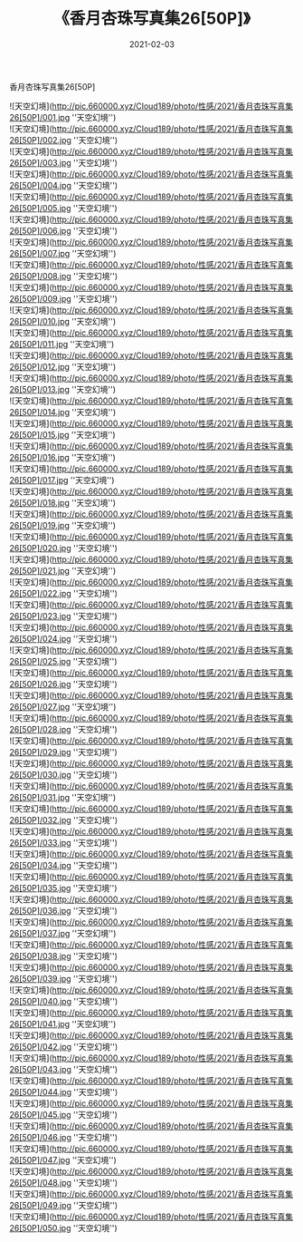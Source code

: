 ﻿---
layout: post
title:  《香月杏珠写真集26[50P]》
date:   2021-02-03
img: http://pic.660000.xyz/Cloud189/photo/性感/2021/香月杏珠写真集26[50P]/000.jpg
categories: [美女, 性感, 泳衣]
---

香月杏珠写真集26[50P]



![天空幻境](http://pic.660000.xyz/Cloud189/photo/性感/2021/香月杏珠写真集26[50P]/001.jpg ''天空幻境'') <br>
![天空幻境](http://pic.660000.xyz/Cloud189/photo/性感/2021/香月杏珠写真集26[50P]/002.jpg ''天空幻境'') <br>
![天空幻境](http://pic.660000.xyz/Cloud189/photo/性感/2021/香月杏珠写真集26[50P]/003.jpg ''天空幻境'') <br>
![天空幻境](http://pic.660000.xyz/Cloud189/photo/性感/2021/香月杏珠写真集26[50P]/004.jpg ''天空幻境'') <br>
![天空幻境](http://pic.660000.xyz/Cloud189/photo/性感/2021/香月杏珠写真集26[50P]/005.jpg ''天空幻境'') <br>
![天空幻境](http://pic.660000.xyz/Cloud189/photo/性感/2021/香月杏珠写真集26[50P]/006.jpg ''天空幻境'') <br>
![天空幻境](http://pic.660000.xyz/Cloud189/photo/性感/2021/香月杏珠写真集26[50P]/007.jpg ''天空幻境'') <br>
![天空幻境](http://pic.660000.xyz/Cloud189/photo/性感/2021/香月杏珠写真集26[50P]/008.jpg ''天空幻境'') <br>
![天空幻境](http://pic.660000.xyz/Cloud189/photo/性感/2021/香月杏珠写真集26[50P]/009.jpg ''天空幻境'') <br>
![天空幻境](http://pic.660000.xyz/Cloud189/photo/性感/2021/香月杏珠写真集26[50P]/010.jpg ''天空幻境'') <br>
![天空幻境](http://pic.660000.xyz/Cloud189/photo/性感/2021/香月杏珠写真集26[50P]/011.jpg ''天空幻境'') <br>
![天空幻境](http://pic.660000.xyz/Cloud189/photo/性感/2021/香月杏珠写真集26[50P]/012.jpg ''天空幻境'') <br>
![天空幻境](http://pic.660000.xyz/Cloud189/photo/性感/2021/香月杏珠写真集26[50P]/013.jpg ''天空幻境'') <br>
![天空幻境](http://pic.660000.xyz/Cloud189/photo/性感/2021/香月杏珠写真集26[50P]/014.jpg ''天空幻境'') <br>
![天空幻境](http://pic.660000.xyz/Cloud189/photo/性感/2021/香月杏珠写真集26[50P]/015.jpg ''天空幻境'') <br>
![天空幻境](http://pic.660000.xyz/Cloud189/photo/性感/2021/香月杏珠写真集26[50P]/016.jpg ''天空幻境'') <br>
![天空幻境](http://pic.660000.xyz/Cloud189/photo/性感/2021/香月杏珠写真集26[50P]/017.jpg ''天空幻境'') <br>
![天空幻境](http://pic.660000.xyz/Cloud189/photo/性感/2021/香月杏珠写真集26[50P]/018.jpg ''天空幻境'') <br>
![天空幻境](http://pic.660000.xyz/Cloud189/photo/性感/2021/香月杏珠写真集26[50P]/019.jpg ''天空幻境'') <br>
![天空幻境](http://pic.660000.xyz/Cloud189/photo/性感/2021/香月杏珠写真集26[50P]/020.jpg ''天空幻境'') <br>
![天空幻境](http://pic.660000.xyz/Cloud189/photo/性感/2021/香月杏珠写真集26[50P]/021.jpg ''天空幻境'') <br>
![天空幻境](http://pic.660000.xyz/Cloud189/photo/性感/2021/香月杏珠写真集26[50P]/022.jpg ''天空幻境'') <br>
![天空幻境](http://pic.660000.xyz/Cloud189/photo/性感/2021/香月杏珠写真集26[50P]/023.jpg ''天空幻境'') <br>
![天空幻境](http://pic.660000.xyz/Cloud189/photo/性感/2021/香月杏珠写真集26[50P]/024.jpg ''天空幻境'') <br>
![天空幻境](http://pic.660000.xyz/Cloud189/photo/性感/2021/香月杏珠写真集26[50P]/025.jpg ''天空幻境'') <br>
![天空幻境](http://pic.660000.xyz/Cloud189/photo/性感/2021/香月杏珠写真集26[50P]/026.jpg ''天空幻境'') <br>
![天空幻境](http://pic.660000.xyz/Cloud189/photo/性感/2021/香月杏珠写真集26[50P]/027.jpg ''天空幻境'') <br>
![天空幻境](http://pic.660000.xyz/Cloud189/photo/性感/2021/香月杏珠写真集26[50P]/028.jpg ''天空幻境'') <br>
![天空幻境](http://pic.660000.xyz/Cloud189/photo/性感/2021/香月杏珠写真集26[50P]/029.jpg ''天空幻境'') <br>
![天空幻境](http://pic.660000.xyz/Cloud189/photo/性感/2021/香月杏珠写真集26[50P]/030.jpg ''天空幻境'') <br>
![天空幻境](http://pic.660000.xyz/Cloud189/photo/性感/2021/香月杏珠写真集26[50P]/031.jpg ''天空幻境'') <br>
![天空幻境](http://pic.660000.xyz/Cloud189/photo/性感/2021/香月杏珠写真集26[50P]/032.jpg ''天空幻境'') <br>
![天空幻境](http://pic.660000.xyz/Cloud189/photo/性感/2021/香月杏珠写真集26[50P]/033.jpg ''天空幻境'') <br>
![天空幻境](http://pic.660000.xyz/Cloud189/photo/性感/2021/香月杏珠写真集26[50P]/034.jpg ''天空幻境'') <br>
![天空幻境](http://pic.660000.xyz/Cloud189/photo/性感/2021/香月杏珠写真集26[50P]/035.jpg ''天空幻境'') <br>
![天空幻境](http://pic.660000.xyz/Cloud189/photo/性感/2021/香月杏珠写真集26[50P]/036.jpg ''天空幻境'') <br>
![天空幻境](http://pic.660000.xyz/Cloud189/photo/性感/2021/香月杏珠写真集26[50P]/037.jpg ''天空幻境'') <br>
![天空幻境](http://pic.660000.xyz/Cloud189/photo/性感/2021/香月杏珠写真集26[50P]/038.jpg ''天空幻境'') <br>
![天空幻境](http://pic.660000.xyz/Cloud189/photo/性感/2021/香月杏珠写真集26[50P]/039.jpg ''天空幻境'') <br>
![天空幻境](http://pic.660000.xyz/Cloud189/photo/性感/2021/香月杏珠写真集26[50P]/040.jpg ''天空幻境'') <br>
![天空幻境](http://pic.660000.xyz/Cloud189/photo/性感/2021/香月杏珠写真集26[50P]/041.jpg ''天空幻境'') <br>
![天空幻境](http://pic.660000.xyz/Cloud189/photo/性感/2021/香月杏珠写真集26[50P]/042.jpg ''天空幻境'') <br>
![天空幻境](http://pic.660000.xyz/Cloud189/photo/性感/2021/香月杏珠写真集26[50P]/043.jpg ''天空幻境'') <br>
![天空幻境](http://pic.660000.xyz/Cloud189/photo/性感/2021/香月杏珠写真集26[50P]/044.jpg ''天空幻境'') <br>
![天空幻境](http://pic.660000.xyz/Cloud189/photo/性感/2021/香月杏珠写真集26[50P]/045.jpg ''天空幻境'') <br>
![天空幻境](http://pic.660000.xyz/Cloud189/photo/性感/2021/香月杏珠写真集26[50P]/046.jpg ''天空幻境'') <br>
![天空幻境](http://pic.660000.xyz/Cloud189/photo/性感/2021/香月杏珠写真集26[50P]/047.jpg ''天空幻境'') <br>
![天空幻境](http://pic.660000.xyz/Cloud189/photo/性感/2021/香月杏珠写真集26[50P]/048.jpg ''天空幻境'') <br>
![天空幻境](http://pic.660000.xyz/Cloud189/photo/性感/2021/香月杏珠写真集26[50P]/049.jpg ''天空幻境'') <br>
![天空幻境](http://pic.660000.xyz/Cloud189/photo/性感/2021/香月杏珠写真集26[50P]/050.jpg ''天空幻境'') <br>